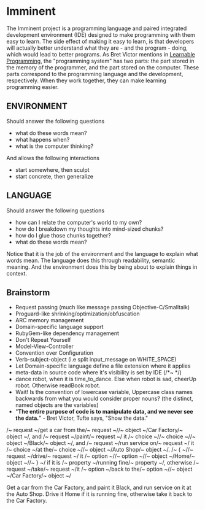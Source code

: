 # Imminent #

The Imminent project is a programming language and paired integrated development environment (IDE) designed to make programming with them easy to learn. The side effect of making it easy to learn, is that developers will actually better understand what they are - and the program - doing, which would lead to better programs. As Bret Victor mentions in [Learnable Programming](http://worrydream.com/LearnableProgramming/?utm_source=statuscode&utm_medium=email), the "programming system" has two parts: the part stored in the memory of the programmer, and the part stored on the computer. These parts correspond to the programming language and the development, respectively. When they work together, they can make learning programming easier.

## ENVIRONMENT ##
Should answer the following questions
* what do these words mean?
* what happens when?
* what is the computer thinking?

And allows the following interactions
* start somewhere, then sculpt
* start concrete, then generalize

## LANGUAGE ##
Should answer the following questions
* how can I relate the computer's world to my own?
* how do I breakdown my thoughts into mind-sized chunks?
* how do I glue those chunks together?
* what do these words mean?

Notice that it is the job of the environment and the language to explain what words mean. The language does this through readability, semantic meaning. And the environment does this by being about to explain things in context.

## Brainstorm ##
* Request passing (much like message passing Objective-C/Smalltalk)
* Proguard-like shrinking/optimization/obfuscation
* ARC memory management
* Domain-specific language support
* RubyGem-like dependency management
* Don't Repeat Yourself  
* Model-View-Controller
* Convention over Configuration
* Verb-subject-object (i.e split input_message on WHITE_SPACE)
* Let Domain-specific language define a file extension where it applies
* meta-data in source code where it's visibility is set by IDE (/*~ */)
* dance robot, when it is time_to_dance. Else when robot is sad, cheerUp robot. Otherwise readBook robot.
* Wait! Is the convention of lowercase variable, Uppercase class names backwards from what you would consider proper nouns? (the distinct, named objects are the variables)
* "**The entire purpose of code is to manipulate data, and we never see the data.**" - Bret Victor, Tufte says, "Show the data."

/~ request ~/get a car from the/~ request ~//~ object ~/Car Factory/~ object ~/, and /~ request ~/paint/~ request ~/ it /~ choice ~//~ choice ~//~ object ~/Black/~ object ~/, and /~ request ~/run service on/~ request ~/ it /~ choice ~/at the/~ choice ~//~ object ~/Auto Shop/~ object ~/. /~ { ~//~ request ~/drive/~ request ~/ it /~ option ~//~ option ~//~ object ~/Home/~ object ~//~ } ~/ if it is /~ property ~/running fine/~ property ~/, otherwise /~ request ~/take/~ request ~/it /~ option ~/back to the/~ option ~//~ object ~/Car Factory/~ object ~/

Get a car from the Car Factory, and paint it Black, and run service on it at the Auto Shop. Drive it Home if it is running fine, otherwise take it back to the Car Factory.
